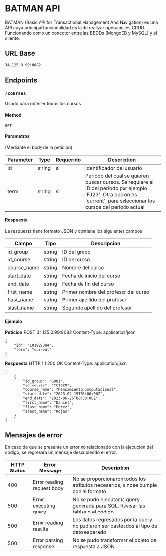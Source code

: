 # BATMAN API
BATMAN (Basic API for Transactional Management And Navigation) es una API cuya principal funcionalidad es la de realizar operaciones CRUD.
Funcionando como un conector entre las BBDDs (MongoDB y MySQL) y el cliente.

## URL Base

`34.125.0.99:8082`

## Endpoints

### `/courses`
Usado para obtener todos los cursos

#### Method
`GET`

#### Parametros
(Mediante el body de la peticion)

| Parameter | Type   | Requerido | Description                                     |
| --------- | ------ | --------- | ----------------------------------------------- |
| id        | string | si        | Identificador del usuario                       |
| term      | string | si        | Periodo del cual se quieren buscar cursos. Se requiere el ID del periodo por ejemplo 'FJ23'. Otra opcion es 'current', para seleccionar los cursos del periodo actual|

#### Respuesta
La respuesta tiene formato JSON y contiene los siguientes campos

| Campo          | Tipo                  | Descripcion                             |
| -------------- | --------------------- | ----------------------------------------|
| id_group       | string                | ID del grupo                            |
| id_course      | string                | ID del curso                            |
| course_name    | string                | Nombre del curso                        |
| start_date     | string                | Fecha de inicio del curso               |
| end_date       | string                | Fecha de fin del curso                  |
| first_name     | string                | Primer nombre del profesor del curso    |
| flast_name     | string                | Primer apellido del profesor            |
| slast_name     | string                | Segundo apellido del profesor           |

#### Ejemplo
**Peticion**
POST 34.125.0.99:8082
Content-Type: application/json

```
{
    "id": "L01922384",
    "term": "current"
}
```
**Respuesta**
HTTP/1.1 200 OK
Content-Type: application/json

```
[
    {
        "id_group": "G001",
        "id_course": "TC1028",
        "course_name": "Pensamiento computacional",
        "start_date": "2023-02-15T00:00:00Z",
        "end_date": "2023-06-26T00:00:00Z",
        "first_name": "Daniel",
        "flast_name": "Perez",
        "slast_name": "Rojas"
    }
]
```

## Mensajes de error
En caso de que se presente un error no relacionado con la ejecucion del código, se regresara un mensaje describiendo el error. 

| HTTP Status | Error Message                                    | Description                                                                                                 |
| ----------- | ------------------------------------------------ | ----------------------------------------------------------------------------------------------------------- |
| 400         | Error reading request body                       | No se proporcionaron todos los atributos necesarios, o nose cumple con el formato                           |
| 500         | Error executing query                            | No se pudo ejecutar la query generada para SQL. Revisar las tablas o el codigo                              |
| 500         | Error reading results                            | Los datos regresados por la query no pudieron ser casteados al tipo de dato esperado                        |
| 500         | Error parsing response                           | No se pudo transformar el objeto de respuesta a JSON                                                        |